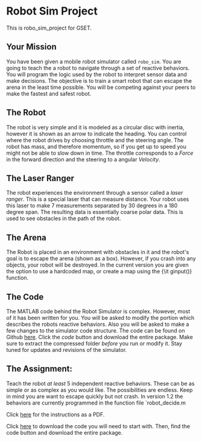 # Robot Sim Project
This is robo_sim_project for GSET. 

## Your Mission
You have been given a mobile robot simulator called `robo_sim`. You are going to teach the a robot to navigate through a set of reactive behaviors. You will program the logic used by the robot to interpret sensor data and make decisions. The objective is to train a smart robot that can escape the arena in the least time possible. You will be competing against your peers to make the fastest and safest robot.    

## The Robot
The robot is very simple and it is modeled as a circular disc with inertia, however it is shown as an arrow to indicate the heading. You can control where the robot drives by choosing throttle and the steering angle. The robot has mass, and therefore momentum, so if you get up to speed you might not be able to slow down in time. The throttle corresponds to a *Force* in the forward direction and the steering to a angular *Velocity*. 

## The Laser Ranger
The robot experiences the environment through a sensor called a *laser ranger*. This is a special laser that can measure distance. Your robot uses this laser to make 7 measurements separated by 30 degrees in a 180  degree span. The resulting data is essentially coarse polar data. This is used to see obstacles in the path of the robot.

## The Arena
The Robot is placed in an environment with obstacles in it and the robot's goal is to escape the arena (shown as a box). However, if you crash into any objects, your robot will be destroyed. In the current version you are given the option to use a hardcoded map, or create a map using the {\it ginput()} function.
			
## The Code
The MATLAB code behind the Robot Simulator is complex. However, most of it has been written for you. You will be asked to modify the portion which describes the robots reactive behaviors. Also you will be asked to make a few changes to the simulator code structure. The code can be found on Github [here](https://github.com/thillRobot/robo_sim). Click the *code* button and download the entire package. Make sure to extract the compressed folder _before_ you run or modify it. Stay tuned for updates and revisions of the simulator.

## The Assignment:
Teach the robot _at least_ 5 independent reactive behaviors. These can be as simple or as complex as you would like. The possibilities are endless. Keep in mind you are want to escape quickly but not crash. In version 1.2 the behaviors are currently programmed in the function file `robot_decide.m
		


Click [here](https://github.com/thillRobot/matlab_workshop/blob/gset/project/robo_sim_project/robo_sim_project.pdf) for the instructions as a PDF.

Click [here](https://github.com/thillRobot/robo_sim/releases/tag/v2.0) to download the code you will need to start with. Then, find the code button and download the entire package.


